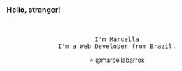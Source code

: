 ### Hello, stranger! 

<p align="center">
  <br>
  <br>
  <samp> I'm <a href="https://www.linkedin.com/in/marcellabarros/">Marcella</a> </samp>
  <br>
  <samp> I'm a Web Developer from Brazil. </samp>
  <br>
</p>


<p align="center">⭐️ <a href="https://github.com/marcellabarros">@marcellabarros</a></p>


